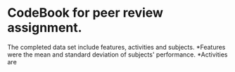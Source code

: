 # CodeBook for peer review assignment. 
The completed data set include features, activities and subjects. 
*Features were the mean and standard deviation of subjects' performance.
*Activities are 
